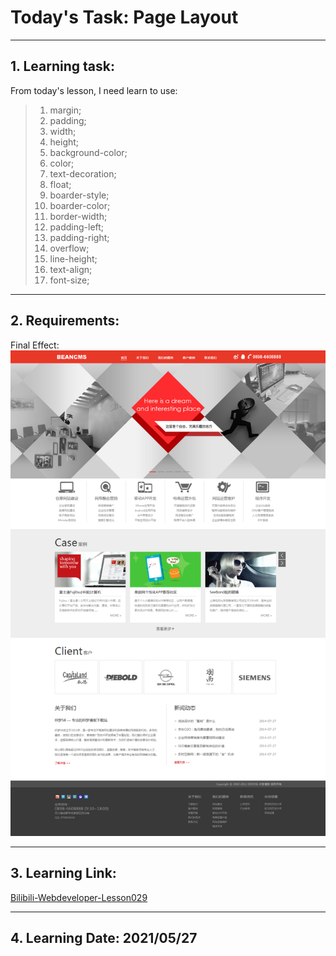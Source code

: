 # Today's Task: Page Layout  
***  
## 1. Learning task:  
From today's lesson, I need learn to use:  
> 1. margin;  
> 2. padding;  
> 3. width;  
> 4. height;  
> 5. background-color;  
> 6. color;  
> 7. text-decoration;  
> 8. float;  
> 9. boarder-style;  
> 10. boarder-color;  
> 11. border-width;  
> 12. padding-left;  
> 13. padding-right;  
> 14. overflow;  
> 15. line-height;  
> 16. text-align;  
> 17. font-size;  
***  
## 2. Requirements:  
Final Effect:  
![pageLayout](img/index.png)  
***  
## 3. Learning Link:
[Bilibili-Webdeveloper-Lesson029](https://www.bilibili.com/video/BV1Bb411v7w8?p=29&spm_id_from=pageDriver)  
***  
## 4. Learning Date: 2021/05/27